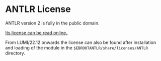# ANTLR License

ANTLR version 2 is fully in the public domain.

[Its license can be read online.](https://www.antlr2.org/license.html).

From LUMI/22.12 onwards the license can also be found after installation and loading of the module in
the `$EBROOTANTLR/share/licenses/ANTLR` directory.

